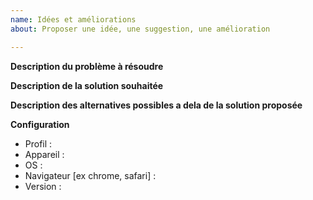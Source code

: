 ```yaml
---
name: Idées et améliorations
about: Proposer une idée, une suggestion, une amélioration

---
```


**Description du problème à résoudre**


**Description de la solution souhaitée**


**Description des alternatives possibles a dela de la solution proposée**


**Configuration**
 - Profil : 
 - Appareil : 
 - OS : 
 - Navigateur [ex chrome, safari] :
 - Version :
